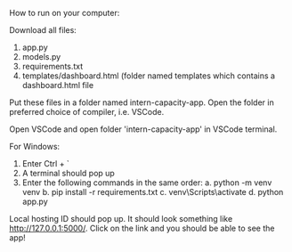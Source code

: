 How to run on your computer:

Download all files:
1. app.py
2. models.py
3. requirements.txt
4. templates/dashboard.html (folder named templates which contains a dashboard.html file

Put these files in a folder named intern-capacity-app. Open the folder in preferred choice of compiler, i.e. VSCode.

Open VSCode and open folder 'intern-capacity-app' in VSCode terminal.

For Windows:

1. Enter Ctrl + `
2. A terminal should pop up
3. Enter the following commands in the same order:
   a. python -m venv venv
   b. pip install -r requirements.txt
   c. venv\Scripts\activate
   d. python app.py

Local hosting ID should pop up. It should look something like http://127.0.0.1:5000/.
Click on the link and you should be able to see the app!




